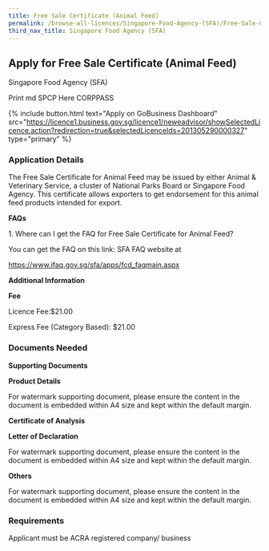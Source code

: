 ```yaml
---
title: Free Sale Certificate (Animal Feed)
permalink: /browse-all-licences/Singapore-Food-Agency-(SFA)/Free-Sale-Certificate-(Animal-Feed)
third_nav_title: Singapore Food Agency (SFA)
---
```


## Apply for Free Sale Certificate (Animal Feed)

Singapore Food Agency (SFA)

Print md SPCP Here CORPPASS

{% include button.html text="Apply on GoBusiness Dashboard" src="https://licence1.business.gov.sg/licence1/neweadvisor/showSelectedLicence.action?redirection=true&selectedLicenceIds=201305290000327" type="primary" %}

### Application Details

<p>The Free Sale Certificate for Animal Feed may be issued by either Animal &amp; Veterinary Service, a cluster of National Parks Board or Singapore Food Agency. This certificate allows exporters to get endorsement for this animal feed products intended for export.</p>
<p><strong>FAQs</strong></p>
<p>1. Where can I get the FAQ for Free Sale Certificate for Animal Feed?</p>
<p>You can get the FAQ on this link: SFA FAQ website at</p>
<p><a href="https://www.ifaq.gov.sg/sfa/apps/fcd_faqmain.aspx">https://www.ifaq.gov.sg/sfa/apps/fcd_faqmain.aspx</a></p>

**Additional Information**

<p><strong>Fee</strong></p>
<p>Licence Fee:$21.00</p>
<p>Express Fee (Category Based): $21.00</p>

### Documents Needed

<p><strong>Supporting Documents</strong></p>
<p><strong>Product Details</strong></p>
<p>For watermark supporting document, please ensure the content in the document is embedded within A4 size and kept within the default margin.</p>
<p><strong>Certificate of Analysis</strong></p>
<p><strong>Letter of Declaration</strong></p>
<p>For watermark supporting document, please ensure the content in the document is embedded within A4 size and kept within the default margin.</p>
<p><strong>Others</strong></p>
<p>For watermark supporting document, please ensure the content in the document is embedded within A4 size and kept within the default margin.</p>


### Requirements

Applicant must be ACRA registered company/ business


